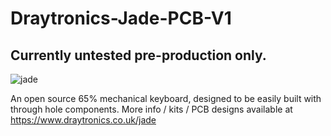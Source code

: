 # Draytronics-Jade-PCB-V1

## Currently untested pre-production only.

![jade](https://www.draytronics.co.uk/wp-content/uploads/2020/12/repository-open-graph-template.png)  

An open source 65% mechanical keyboard, designed to be easily built with through hole components. More info / kits / PCB designs available at https://www.draytronics.co.uk/jade
